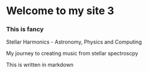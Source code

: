 
# Welcome to my site 3

### This is fancy

Stellar Harmonics - Astronomy, Physics and Computing

My journey to creating music from stellar spectroscpy

This is written in markdown
